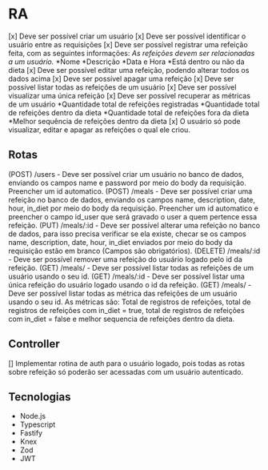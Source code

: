 # RA

[x] Deve ser possível criar um usuário
[x] Deve ser possível identificar o usuário entre as requisições
[x] Deve ser possível registrar uma refeição feita, com as seguintes informações:
    *As refeições devem ser relacionadas a um usuário.*
    *Nome
    *Descrição
    *Data e Hora
    *Está dentro ou não da dieta
[x] Deve ser possível editar uma refeição, podendo alterar todos os dados acima
[x] Deve ser possível apagar uma refeição
[x] Deve ser possível listar todas as refeições de um usuário
[x] Deve ser possível visualizar uma única refeição
[x] Deve ser possível recuperar as métricas de um usuário
    *Quantidade total de refeições registradas
    *Quantidade total de refeições dentro da dieta
    *Quantidade total de refeições fora da dieta
    *Melhor sequência de refeições dentro da dieta
[x] O usuário só pode visualizar, editar e apagar as refeições o qual ele criou.

## Rotas

(POST) /users - Deve ser possível criar um usuário no banco de dados, enviando os campos name e password por meio do body da requisição. Preencher um id automatico.
(POST) /meals - Deve ser possível criar uma refeição no banco de dados, enviando os campos name, description, date, hour, in_diet por meio do body da requisição. Preencher um id automatico e preencher o campo id_user que será gravado o user a quem pertence essa refeição.
(PUT) /meals/:id - Deve ser possível alterar uma refeição no banco de dados, para isso precisa verificar se ela existe, checar se os campos name, description, date, hour, in_diet enviados por meio do body da requisição estão em branco (Campos são obrigatórios).
(DELETE) /meals/:id - Deve ser possível remover uma refeição do usuário logado pelo id da refeição.
(GET) /meals/ - Deve ser possível listar todas as refeições de um usuário usando o seu id.
(GET) /meals/:id - Deve ser possível listar uma única refeição do usuário logado usando o id da refeição.
(GET) /meals/ - Deve ser possível listar todas as métrica das refeições de um usuário usando o seu id. As métricas são: Total de registros de refeições, total de registros de refeições com in_diet = true, total de registros de refeições com in_diet = false e melhor sequencia de refeições dentro da dieta.

## Controller

[] Implementar rotina de auth para o usuário logado, pois todas as rotas sobre refeição só poderão ser acessadas com um usuário autenticado.

## Tecnologias

- Node.js
- Typescript
- Fastify
- Knex
- Zod
- JWT
